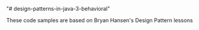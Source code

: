 "# design-patterns-in-java-3-behavioral" 

These code samples are based on Bryan Hansen's Design Pattern lessons